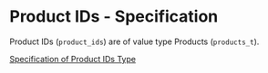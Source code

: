 # Product IDs - Specification

Product IDs (`product_ids`) are of value type Products (`products_t`).

[Specification of Product IDs Type](../../../../types/products-spec.en.md)
